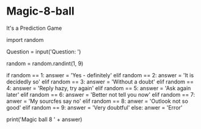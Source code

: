 # Magic-8-ball
It's a Prediction Game 


import random

Question = input('Question:  ')

random = random.randint(1, 9)

if random == 1:
 answer = 'Yes - definitely'
elif random == 2:
  answer = 'It is decidedly so'
elif random == 3:
   answer = 'Without a doubt'
elif random == 4:
  answer = 'Reply hazy, try again'
elif random == 5:
  answer = 'Ask again later'
elif random == 6:
  answer = 'Better not tell you now'
elif random == 7:
  anwer = 'My sourcfes say no'
elif random == 8:
  anwer = 'Outlook not so good'
elif random == 9:
  answer = 'Very doubtful'
else:
  anwer = 'Error'

print('Magic ball 8  '  +   answer)






    








